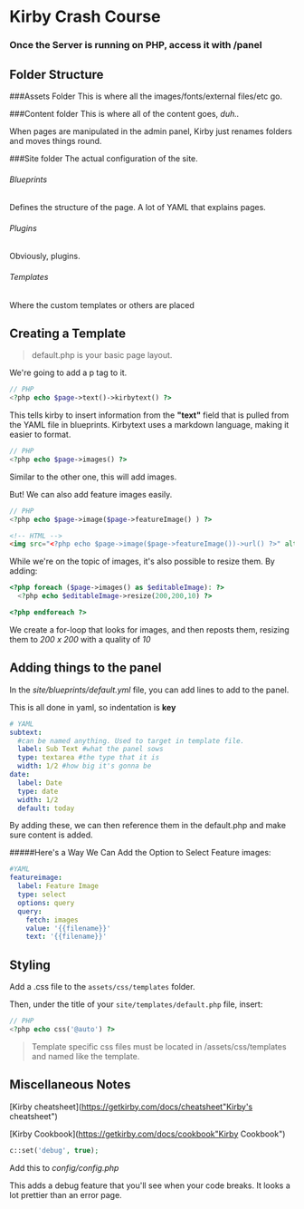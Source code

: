 # Kirby Crash Course

### Once the Server is running on PHP, access it with /panel


## Folder Structure
###Assets Folder
This is where all the images/fonts/external files/etc go.

###Content folder
This is where all of the content goes, _duh.._

When pages are manipulated in the admin panel, Kirby just renames folders and moves things round.

###Site folder
The actual configuration of the site.

###### Blueprints
Defines the structure of the page. A lot of YAML that explains pages.

###### Plugins
Obviously, plugins.

###### Templates
Where the custom templates or others are placed

## Creating a Template

>default.php is your basic page layout.

We're going to add a p tag to it.

```php
// PHP
<?php echo $page->text()->kirbytext() ?>
```

This tells kirby to insert information from the **"text"** field that is pulled from the YAML file in blueprints. Kirbytext uses a markdown language, making it easier to format.

```php
// PHP
<?php echo $page->images() ?>
```

Similar to the other one, this will add images.

But! We can also add feature images easily.

```php
// PHP
<?php echo $page->image($page->featureImage() ) ?>
```

```html
<!-- HTML -->
<img src="<?php echo $page->image($page->featureImage())->url() ?>" alt="a feature image" />
```

While we're on the topic of images, it's also possible to resize them.
By adding:

```php
<?php foreach ($page->images() as $editableImage): ?>
  <?php echo $editableImage->resize(200,200,10) ?>

<?php endforeach ?>
```

We create a for-loop that looks for images, and then reposts them, resizing them to _200 x 200_ with a quality of _10_


## Adding things to the panel
In the _site/blueprints/default.yml_ file, you can add lines to add to the panel.

This is all done in yaml, so indentation is **key**

```yaml
# YAML
subtext:
  #can be named anything. Used to target in template file.
  label: Sub Text #what the panel sows
  type: textarea #the type that it is
  width: 1/2 #how big it's gonna be
date:
  label: Date
  type: date
  width: 1/2
  default: today
```

By adding these, we can then reference them in the default.php and make sure content is added.

#####Here's a Way We Can Add the Option to Select Feature images:

```yaml
#YAML
featureimage:
  label: Feature Image
  type: select
  options: query
  query:
    fetch: images
    value: '{{filename}}'
    text: '{{filename}}'
```

## Styling
Add a .css file to the `assets/css/templates` folder.

Then, under the title of your `site/templates/default.php` file, insert:

```php
// PHP
<?php echo css('@auto') ?>
```
>Template specific css files must be located in /assets/css/templates and named like the template.



## Miscellaneous Notes

[Kirby cheatsheet](https://getkirby.com/docs/cheatsheet"Kirby's cheatsheet")

[Kirby Cookbook](https://getkirby.com/docs/cookbook"Kirby Cookbook")

```php
c::set('debug', true);
```

Add this to _config/config.php_

This adds a debug feature that you'll see when your code breaks. It looks a lot prettier than an error page.
